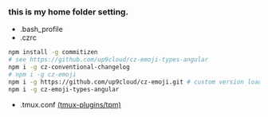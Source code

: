 ### this is my home folder setting.
- .bash_profile
- .czrc
```sh
npm install -g commitizen
# see https://github.com/up9cloud/cz-emoji-types-angular
npm i -g cz-conventional-changelog
# npm i -g cz-emoji
npm i -g https://github.com/up9cloud/cz-emoji.git # custom version load types by module name https://github.com/ngryman/cz-emoji/pull/16
npm i -g cz-emoji-types-angular
```
- .tmux.conf [(tmux-plugins/tpm)](https://github.com/tmux-plugins/tpm)
